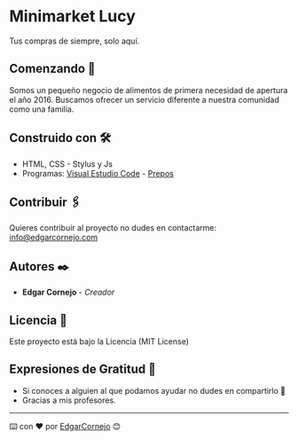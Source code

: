 # Minimarket Lucy

Tus compras de siempre, solo aquí.

## Comenzando 🚀

Somos un pequeño negocio de alimentos de primera necesidad de apertura el año 2016. Buscamos ofrecer un servicio diferente a nuestra comunidad como una familia.

## Construido con 🛠️

* HTML, CSS - Stylus y  Js
* Programas: [Visual Estudio Code](https://code.visualstudio.com/) - [Prepos](https://prepros.io/) 

## Contribuir 🖇️

Quieres contribuir al proyecto no dudes en contactarme: info@edgarcornejo.com

## Autores ✒️

* **Edgar Cornejo** - *Creador*

## Licencia 📄

Este proyecto está bajo la Licencia (MIT License)

## Expresiones de Gratitud 🎁

* Si conoces a alguien al que podamos ayudar no dudes en compartirlo 📢
* Gracias a mis profesores.



---
⌨️ con ❤️ por [EdgarCornejo](https://github.com/edgarcornejo) 😊
